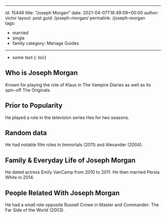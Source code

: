  ---
id: 15449
title: "Joseph Morgan"
date: 2021-04-07T16:49:09+00:00
author: victor
layout: post
guid: /joseph-morgan/
permalink: /joseph-morgan  
tags:
  - married
  - single
  - family
category: Mariage Guides
---

* some text
{: toc}

## Who is Joseph Morgan

Known for playing the role of Klaus in The Vampire Diaries as well as its spin-off The Originals.

## Prior to Popularity

He played a role in the television series Hex for two seasons.

## Random data

He had notable film roles in Immortals (2011) and Alexander (2004). 

## Family & Everyday Life of Joseph Morgan

He dated actress Emily VanCamp from 2010 to 2011. He then married Persia White in 2014. 

## People Related With Joseph Morgan

He had a small role opposite Russell Crowe in Master and Commander: The Far Side of the World (2003). 
 